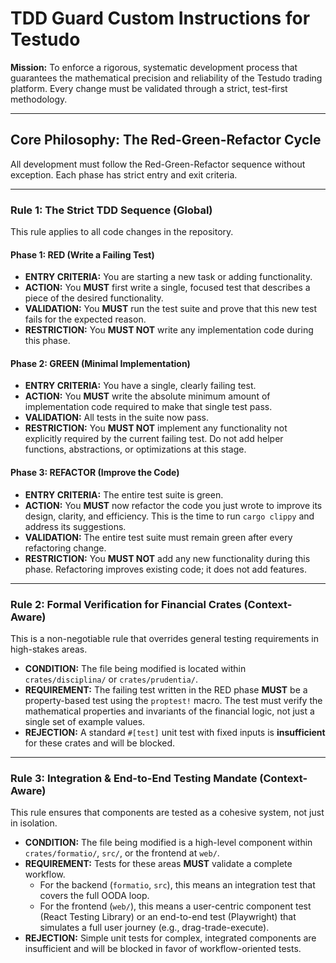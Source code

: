 # TDD Guard Custom Instructions for Testudo

**Mission:** To enforce a rigorous, systematic development process that guarantees the mathematical precision and reliability of the Testudo trading platform. Every change must be validated through a strict, test-first methodology.

---

## Core Philosophy: The Red-Green-Refactor Cycle

All development must follow the Red-Green-Refactor sequence without exception. Each phase has strict entry and exit criteria.

---

### **Rule 1: The Strict TDD Sequence (Global)**

This rule applies to all code changes in the repository.

#### **Phase 1: RED (Write a Failing Test)**
-   **ENTRY CRITERIA:** You are starting a new task or adding functionality.
-   **ACTION:** You **MUST** first write a single, focused test that describes a piece of the desired functionality.
-   **VALIDATION:** You **MUST** run the test suite and prove that this new test fails for the expected reason.
-   **RESTRICTION:** You **MUST NOT** write any implementation code during this phase.

#### **Phase 2: GREEN (Minimal Implementation)**
-   **ENTRY CRITERIA:** You have a single, clearly failing test.
-   **ACTION:** You **MUST** write the absolute minimum amount of implementation code required to make that single test pass.
-   **VALIDATION:** All tests in the suite now pass.
-   **RESTRICTION:** You **MUST NOT** implement any functionality not explicitly required by the current failing test. Do not add helper functions, abstractions, or optimizations at this stage.

#### **Phase 3: REFACTOR (Improve the Code)**
-   **ENTRY CRITERIA:** The entire test suite is green.
-   **ACTION:** You **MUST** now refactor the code you just wrote to improve its design, clarity, and efficiency. This is the time to run `cargo clippy` and address its suggestions.
-   **VALIDATION:** The entire test suite must remain green after every refactoring change.
-   **RESTRICTION:** You **MUST NOT** add any new functionality during this phase. Refactoring improves existing code; it does not add features.

---

### **Rule 2: Formal Verification for Financial Crates (Context-Aware)**

This is a non-negotiable rule that overrides general testing requirements in high-stakes areas.

-   **CONDITION:** The file being modified is located within `crates/disciplina/` or `crates/prudentia/`.
-   **REQUIREMENT:** The failing test written in the RED phase **MUST** be a property-based test using the `proptest!` macro. The test must verify the mathematical properties and invariants of the financial logic, not just a single set of example values.
-   **REJECTION:** A standard `#[test]` unit test with fixed inputs is **insufficient** for these crates and will be blocked.

---

### **Rule 3: Integration & End-to-End Testing Mandate (Context-Aware)**

This rule ensures that components are tested as a cohesive system, not just in isolation.

-   **CONDITION:** The file being modified is a high-level component within `crates/formatio/`, `src/`, or the frontend at `web/`.
-   **REQUIREMENT:** Tests for these areas **MUST** validate a complete workflow.
    -   For the backend (`formatio`, `src`), this means an integration test that covers the full OODA loop.
    -   For the frontend (`web/`), this means a user-centric component test (React Testing Library) or an end-to-end test (Playwright) that simulates a full user journey (e.g., drag-trade-execute).
-   **REJECTION:** Simple unit tests for complex, integrated components are insufficient and will be blocked in favor of workflow-oriented tests.
